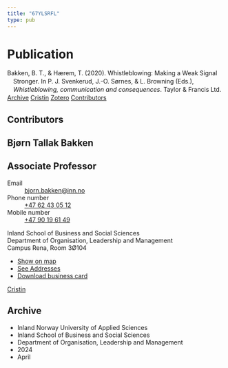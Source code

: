 ```yaml
---
title: "67YLSRFL"
type: pub
---
```

<h1>Publication</h1>
<article id="csl-bib-container-67YLSRFL" class="csl-bib-container">
  <div class="csl-bib-body" style="line-height: 1.35; padding-left: 1em; text-indent:-1em;">
  <div class="csl-entry">Bakken, B. T., &amp; H&#xE6;rem, T. (2020). Whistleblowing: Making a Weak Signal Stronger. In P. J. Svenkerud, J.-O. S&#xF8;rnes, &amp; L. Browning (Eds.), <i>Whistleblowing, communication and consequences</i>. Taylor &amp; Francis Ltd.</div>
</div>
  <div class="csl-bib-buttons">
    <a href="#taxonomy-article-67YLSRFL" class="csl-bib-button">Archive</a>
    <a href="https://app.cristin.no/results/show.jsf?id=2258166" alt="Cristin URL" class="csl-bib-button">Cristin</a>
    <a href="http://zotero.org/groups/5402882/items/67YLSRFL" alt="Zotero URL" class="csl-bib-button">Zotero</a>
    <a href="#contributors-article-67YLSRFL" class="csl-bib-button">Contributors</a>
  </div>
  <div id="csl-bib-meta-container-67YLSRFL"></div>
</article>
<div id="csl-bib-meta-67YLSRFL" class="csl-bib-meta">
  <article id="contributors-article-67YLSRFL" class="contributors-article">
    <h1>Contributors</h1>
    <div class="personas"> <div class="vrtx-hinn-person-card"> <div class="photo"> <i class="lar la-user-circle missing-person"></i> </div> <div class="info"> <hgroup><h1>Bjørn Tallak Bakken</h1> <h2>Associate Professor</h2> </hgroup><dl> <dt>Email</dt> <dd> <a href="mailto:bjorn.bakken@inn.no">bjorn.bakken@inn.no</a> </dd> <dt>Phone number</dt> <dd><a href="tel:+4762430512"> +47 62 43 05 12 </a></dd> <dt>Mobile number</dt> <dd><a href="tel:+4790196149"> +47 90 19 61 49 </a></dd> </dl> <p> Inland School of Business and Social Sciences<br> Department of Organisation, Leadership and Management<br> Campus Rena, Room 3Ø104 </p> <ul class="vrtx-hinn-links"> <li><a href="https://www.google.com/maps?q=61.13620,11.37454">Show on map</a></li> <li><a href="https://www.inn.no/english/find-an-employee/bjorn-bakken.html#vrtx-hinn-addresses">See Addresses</a></li> <li><a href="https://www.inn.no/english/find-an-employee/bjorn-bakken.html?vrtx=vcf">Download business card</a></li> </ul> </div> </div> <a href="https://app.cristin.no/persons/show.jsf?id=449169" alt="Cristin URL" class="personas-cristin">Cristin</a> </div>
  </article>
  <article id="taxonomy-article-67YLSRFL" class="taxonomy-article">
    <h1>Archive</h1>
    <ul>
      <li>Inland Norway University of Applied Sciences</li>
      <li>Inland School of Business and Social Sciences</li>
      <li>Department of Organisation, Leadership and Management</li>
      <li>2024</li>
      <li>April</li>
    </ul>
  </article>
</div>
